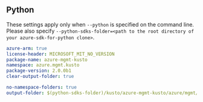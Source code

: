 ## Python

These settings apply only when `--python` is specified on the command line.
Please also specify `--python-sdks-folder=<path to the root directory of your azure-sdk-for-python clone>`.

``` yaml $(python)
azure-arm: true
license-header: MICROSOFT_MIT_NO_VERSION
package-name: azure-mgmt-kusto
namespace: azure.mgmt.kusto
package-version: 2.0.0b1
clear-output-folder: true
```

``` yaml $(python)
no-namespace-folders: true
output-folder: $(python-sdks-folder)/kusto/azure-mgmt-kusto/azure/mgmt/kusto
```

